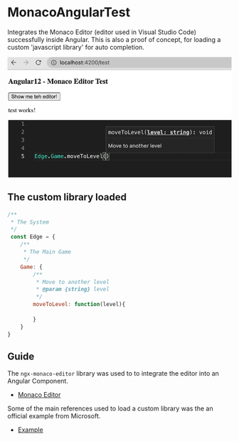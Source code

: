 # MonacoAngularTest

Integrates the Monaco Editor (editor used in Visual Studio Code) successfully inside Angular. This is also a proof of concept, for loading a custom 'javascript library' for auto completion.

<img src="https://raw.githubusercontent.com/Thisura98/monaco-angular-test/master/res/Screenshot1.png">

## The custom library loaded

```js
/**
 * The System
 */
 const Edge = {
    /**
     * The Main Game
     */
    Game: {
        /**
         * Move to another level
         * @param {string} level 
         */
        moveToLevel: function(level){

        }
    }
}
```

## Guide

The `ngx-monaco-editor` library was used to to integrate the editor into an Angular Component.

- [Monaco Editor](https://github.com/materiahq/ngx-monaco-editor)

Some of the main references used to load a custom library was the an official example from Microsoft.

- [Example](https://microsoft.github.io/monaco-editor/playground.html#extending-language-services-configure-javascript-defaults)
